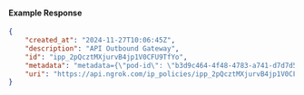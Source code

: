 <!-- Code generated for API Clients. DO NOT EDIT. -->

#### Example Response

```json
{
	"created_at": "2024-11-27T10:06:45Z",
	"description": "API Outbound Gateway",
	"id": "ipp_2pQcztMXjurvB4jp1V0CFU9TfYo",
	"metadata": "metadata={\"pod-id\": \"b3d9c464-4f48-4783-a741-d7d7d5db310f\"}",
	"uri": "https://api.ngrok.com/ip_policies/ipp_2pQcztMXjurvB4jp1V0CFU9TfYo"
}
```
